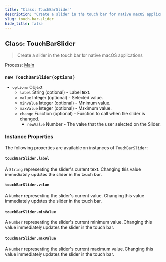 ```yaml
---
title: "Class: TouchBarSlider"
description: "Create a slider in the touch bar for native macOS applications"
slug: touch-bar-slider
hide_title: false
---
```


## Class: TouchBarSlider

> Create a slider in the touch bar for native macOS applications

Process: [Main](latest/glossary.md#main-process)

### `new TouchBarSlider(options)`

* `options` Object
  * `label` String (optional) - Label text.
  * `value` Integer (optional) - Selected value.
  * `minValue` Integer (optional) - Minimum value.
  * `maxValue` Integer (optional) - Maximum value.
  * `change` Function (optional) - Function to call when the slider is changed.
    * `newValue` Number - The value that the user selected on the Slider.

### Instance Properties

The following properties are available on instances of `TouchBarSlider`:

#### `touchBarSlider.label`

A `String` representing the slider's current text. Changing this value immediately updates the slider
in the touch bar.

#### `touchBarSlider.value`

A `Number` representing the slider's current value. Changing this value immediately updates the slider
in the touch bar.

#### `touchBarSlider.minValue`

A `Number` representing the slider's current minimum value. Changing this value immediately updates the
slider in the touch bar.

#### `touchBarSlider.maxValue`

A `Number` representing the slider's current maximum value. Changing this value immediately updates the
slider in the touch bar.
